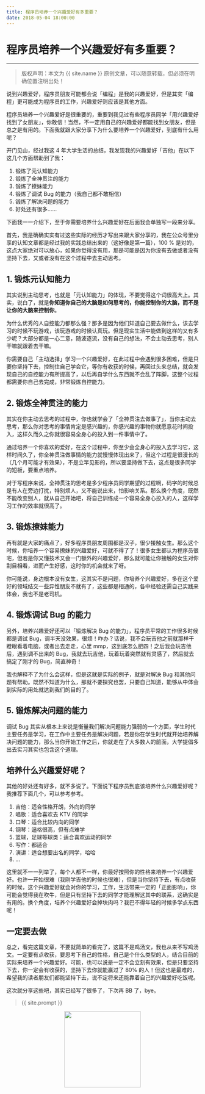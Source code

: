 ```yaml
---
title: 程序员培养一个兴趣爱好有多重要？
date: 2018-05-04 18:00:00
---
```

# 程序员培养一个兴趣爱好有多重要？
***
> 版权声明：本文为 {{ site.name }} 原创文章，可以随意转载，但必须在明确位置注明出处！

说到兴趣爱好，程序员朋友可能都会说「编程」是我的兴趣爱好，但是其实「编程」更可能成为程序员的工作，兴趣爱好则应该是其他方面。

程序员培养一个兴趣爱好是很重要的，重要到我见过有些程序员同学「用兴趣爱好找到了女朋友」，你敢信！当然，不一定用自己的兴趣爱好都能找到女朋友，但是总之是有用的。下面我就跟大家分享下为什么要培养一个兴趣爱好，到底有什么用呢？

开门见山，经过我这 4 年大学生活的总结，我发现我的兴趣爱好「吉他」在以下这几个方面帮助到了我：
1. 锻炼了元认知能力
2. 锻炼了全神贯注的能力
3. 锻炼了撩妹能力
4. 锻炼了调试 Bug 的能力（我自己都不敢相信）
5. 锻炼了解决问题的能力
6. 好处还有很多......

下面我一一介绍下，至于你需要培养什么兴趣爱好在后面我会单独写一段来分享。

首先，我是确确实实有过这些实际的经历才写出来跟大家分享的，我在公众号里分享的认知文章都是经过我的实践总结出来的（这好像是第一篇），100 % 是对的，这点大家绝对可以放心，如果你觉得没有用，那是可能是因为你没有去做或者没有坚持下去，又或者没有在这个过程中去主动思考。

## 1. 锻炼元认知能力
其实说到主动思考，也就是「元认知能力」的体现，不要觉得这个词很高大上。其实，说白了，就是**你知道你自己的大脑是如何思考的，你能控制你的大脑，而不是让你的大脑来控制你**。

为什么优秀的人自控能力都那么强？那多是因为他们知道自己要去做什么，该去学习的时候不玩游戏，该玩游戏的时候认真玩。但是现实生活中能做到这样的又有多少呢？大部分都是一心二意，随波逐流，没有自己的想法，不会主动去思考，别人干嘛就跟着去干嘛。

你需要自己「主动选择」学习一个兴趣爱好，在此过程中会遇到很多困难，但是只要你坚持下去，控制住自己学会它，等你有收获的时候，再回过头来总结，就会发现自己的自控能力有所提高了，以后再自学什么东西就不会乱了阵脚，这整个过程都需要你自己去完成，非常锻炼自控能力。

## 2. 锻炼全神贯注的能力
其实在你主动去思考的过程中，你也就学会了「全神贯注去做事了」，当你主动去思考，那么你对思考的事情肯定是感兴趣的，你感兴趣的事物你就愿意花时间投入，这样久而久之你就很容易全身心的投入到一件事情中了。

通过培养一个你喜欢的爱好，在这个过程中，你至少会全身心的投入去学习它，这样时间久了，你全神贯注做事情的能力就慢慢体现出来了，但这个过程是很漫长的（几个月可能才有效果），不是立竿见影的，所以要坚持做下去，这点是很多同学的短板，要重点培养。

对于写程序来说，全神贯注的思考是多少程序员同学期望的过程啊，码字的时候总是有人在旁边打扰，特别烦人，又不能说出来，怕影响关系。那么换个角度，既然不能改变别人，就从自己开始吧，将自己训练成一个容易全身心投入的人，这样学习工作的效率就很高了。

## 3. 锻炼撩妹能力
再有就是大家的痛点了，好多程序员朋友周围都是汉子，很少接触女生。那么这个时候，你培养一个容易撩妹的兴趣爱好，可就不得了了！很多女生都认为程序员很宅，但若是你又懂技术又会一门额外的兴趣爱好，那么就可能让你接触的女生对你刮目相看，进而产生好感，这时你的机会就来了呀。

你可能说，身边根本没有女生，这其实不是问题，你培养个兴趣爱好，多在这个爱好的领域结交一些异性朋友不就有了，这些都是相通的，各中经验还需自己实践来体会，我也不是老司机。

## 4. 锻炼调试 Bug 的能力
另外，培养兴趣爱好还可以「锻炼解决 Bug 的能力」，程序员平常的工作很多时候都是调试 Bug，调半天没效果，很烦！咋办？话说，我不会玩吉他之前就那样干瞪眼看着电脑，或者出去走走，心里 mmp，这到底怎么肥四！之后我会玩吉他后，遇到调不出来的 Bug，我就去玩吉他，玩着玩着突然就有灵感了，然后就去搞定了刚才的 Bug，简直神奇！

我也解释不了为什么会这样，但是这就是实际的例子，就是对解决 Bug 和其他问题有帮助。既然不知道为什么，那就不要探究也罢，只要自己知道，能够从中体会到实际的用处就达到我们的目的了。

## 5. 锻炼解决问题的能力
调试 Bug 其实从根本上来说是衡量我们解决问题能力强弱的一个方面，学生时代主要任务是学习，在工作中主要任务是解决问题，若是你在学生时代就开始培养解决问题的能力，那么当你开始工作之后，你就走在了大多数人的前面，大学提倡多出去实习其实也包含这个道理。

## 培养什么兴趣爱好呢？
其他的好处还有好多，就不多说了。下面说下程序员到底该培养什么兴趣爱好呢？我推荐下面几个，可以参考参考。
1. 吉他：适合性格开朗，外向的同学
2. 唱歌：适合喜欢去 KTV 的同学
3. 口琴：适合比较内向的同学
4. 钢琴：逼格很高，但有点难学
5. 篮球，足球等球类：适合喜欢运动的同学
6. 写作：都适合
7. 演讲：适合想要出名的同学，哈哈
8. ...

这里就不一一列举了，每个人都不一样，你最好按照你的性格来培养一个兴趣爱好。也许一开始很难（我刚学吉他的时候也很难），但是当你坚持下去，有点收获的时候，这个兴趣爱好就会对你的学习，工作，生活带来一定的「正面影响」，你可能会觉得我在吹牛，但是只有坚持下去的同学才能理解这其中的联系，这确实是有用的。换个角度，培养个兴趣爱好会掉块肉吗？我巴不得年轻的时候多学点东西呢！

## 一定要去做
总之，看完这篇文章，不要就简单的看完了，这篇不是鸡汤文，我也从来不写鸡汤文。一定要有点收获，要思考下自己的性格，自己是个什么类型的人，结合目前的实际来培养一个兴趣爱好。可能，也可以说是一定不会立刻有效果，但是只要坚持下去，你一定会有收获的，坚持下去你就能赢过了 80% 的人！但这也是最难的，希望我的读者朋友们都能坚持下去，说不定将来还能靠着自己的兴趣爱好吃饭呢。

这次就分享这些吧，其实已经写了很多了，下次再 BB 了，bye。

> {{ site.prompt }}

<div  align="center">
<img src="http://cdeveloper.cn/images/wechart.jpg" width = "200" height = "200"/>
